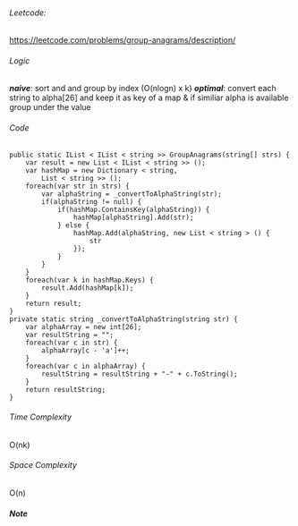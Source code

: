 
###### Leetcode:
https://leetcode.com/problems/group-anagrams/description/

###### Logic
***naive***: sort and and group by index (O(nlogn) x k)
***optimal***: convert each string to alpha[26] and keep it as key of a map & if similiar alpha is available group under the value 

###### Code
```
public static IList < IList < string >> GroupAnagrams(string[] strs) {
	var result = new List < IList < string >> ();
	var hashMap = new Dictionary < string,
		List < string >> ();
	foreach(var str in strs) {
		var alphaString = _convertToAlphaString(str);
		if(alphaString != null) {
			if(hashMap.ContainsKey(alphaString)) {
				hashMap[alphaString].Add(str);
			} else {
				hashMap.Add(alphaString, new List < string > () {
					str
				});
			}
		}
	}
	foreach(var k in hashMap.Keys) {
		result.Add(hashMap[k]);
	}
	return result;
}
private static string _convertToAlphaString(string str) {
	var alphaArray = new int[26];
	var resultString = "";
	foreach(var c in str) {
		alphaArray[c - 'a']++;
	}
	foreach(var c in alphaArray) {
		resultString = resultString + "-" + c.ToString();
	}
	return resultString;
}
```

###### Time Complexity
O(nk)
###### Space Complexity
O(n)


##### Note

